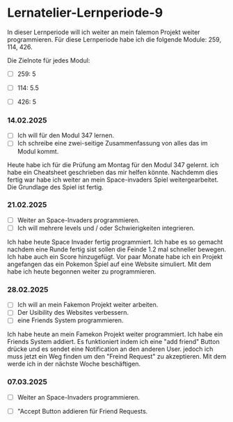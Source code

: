 # Lernatelier-Lernperiode-9

In dieser Lernperiode will ich weiter an mein falemon Projekt weiter programmieren. 
Für diese Lernperiode habe ich die folgende Module: 259, 114, 426.

Die Zielnote für jedes Modul:

- [ ] 259: 5
- [ ] 114: 5.5
- [ ] 426: 5



### 14.02.2025
- [ ] Ich will für den Modul 347 lernen.
- [ ] Ich schreibe eine zwei-seitige Zusammenfassung von alles das im Modul kommt.

Heute habe ich für die Prüfung am Montag für den Modul 347 gelernt. ich habe ein Cheatsheet geschrieben das mir helfen könnte. Nachdemm dies fertig war habe ich weiter an mein Space-invaders Spiel weitergearbeitet. Die Grundlage des Spiel ist fertig.

### 21.02.2025
- [ ] Weiter an Space-Invaders programmieren.
- [ ] Ich will mehrere levels und / oder Schwierigkeiten integrieren.

Ich habe heute Space Invader fertig programmiert. Ich habe es so gemacht nachdem eine Runde fertig sist sollen die Feinde 1.2 mal schneller bewegen. Ich habe auch ein Score hinzugefügt. Vor paar Monate habe ich ein Projekt angefangen das ein Pokemon Spiel auf eine Website simuliert. Mit dem habe ich heute begonnen weiter zu programmieren.

### 28.02.2025
- [ ] Ich will an mein Fakemon Projekt weiter arbeiten.
- [ ] Der Usibility des Websites verbessern.
- [ ] eine Friends System programmieren.

Ich habe heute an mein Famekon Projekt weiter programmiert. Ich habe ein Friends System addiert. Es funktioniert indem ich eine "add friend" Button drücke und es sendet eine Notification an den anderen User. jedoch ich muss jetzt ein Weg finden um den "Freind Request" zu akzeptieren. Mit dem werde ich in der nächste Woche beschäftigen.


### 07.03.2025
- [ ] Weiter an Space-Invaders programmieren.
- [ ] "Accept Button addieren für Friend Requests.


